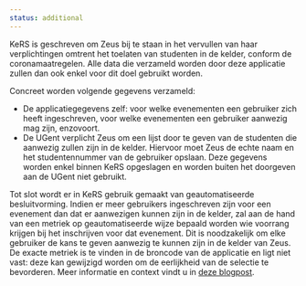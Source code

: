 ```yaml
---
status: additional
---
```


KeRS is geschreven om Zeus bij te staan in het vervullen van haar verplichtingen omtrent het toelaten van studenten in de kelder, conform de coronamaatregelen.
Alle data die verzameld worden door deze applicatie zullen dan ook enkel voor dit doel gebruikt worden.

Concreet worden volgende gegevens verzameld:

- De applicatiegegevens zelf: voor welke evenementen een gebruiker zich heeft ingeschreven, voor welke evenementen een gebruiker aanwezig mag zijn, enzovoort.
- De UGent verplicht Zeus om een lijst door te geven van de studenten die aanwezig zullen zijn in de kelder.
  Hiervoor moet Zeus de echte naam en het studentennummer van de gebruiker opslaan.
  Deze gegevens worden enkel binnen KeRS opgeslagen en worden buiten het doorgeven aan de UGent niet gebruikt.

Tot slot wordt er in KeRS gebruik gemaakt van geautomatiseerde besluitvorming.
Indien er meer gebruikers ingeschreven zijn voor een evenement dan dat er aanwezigen kunnen zijn in de kelder, zal aan de hand van een metriek op geautomatiseerde wijze bepaald worden wie voorrang krijgen bij het inschrijven voor dat evenement.
Dit is noodzakelijk om elke gebruiker de kans te geven aanwezig te kunnen zijn in de kelder van Zeus.
De exacte metriek is te vinden in de broncode van de applicatie en ligt niet vast: deze kan gewijzigd worden om de eerlijkheid van de selectie te bevorderen.
Meer informatie en context vindt u in [deze blogpost](https://zeus.ugent.be/blog/20-21/wij-coden-voort/).
